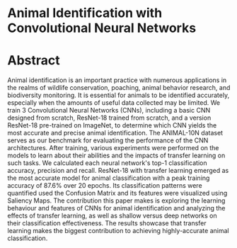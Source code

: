 # Animal Identification with Convolutional Neural Networks

# Abstract

Animal identification is an important practice with numerous applications in the realms of wildlife conservation, poaching, animal behavior research, and biodiversity monitoring. It is essential for animals to be identified accurately, especially when the amounts of useful data collected may be limited. We train 3 Convolutional Neural Networks (CNNs), including a basic CNN designed from scratch, ResNet-18 trained from scratch, and a version ResNet-18 pre-trained on ImageNet, to determine which CNN yields the most accurate and precise animal identification. The ANIMAL-10N dataset serves as our benchmark for evaluating the performance of the CNN architectures. After training, various experiments were performed on the models to learn about their abilities and the impacts of transfer learning on such tasks. We calculated each neural network's top-1 classification accuracy, precision and recall. ResNet-18 with transfer learning emerged as the most accurate model for animal classification with a peak training accuracy of $87.6\%$ over 20 epochs. Its classification patterns were quantified used the Confusion Matrix and its features were visualized using Saliency Maps. The contribution this paper makes is exploring the learning behaviour and features of CNNs for animal identification and analyzing the effects of transfer learning, as well as shallow versus deep networks on their classification effectiveness. The results showcase that transfer learning makes the biggest contribution to achieving highly-accurate animal classification. 


